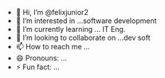 - 👋 Hi, I’m @felixjunior2
- 👀 I’m interested in ...software development
- 🌱 I’m currently learning ... IT Eng.
- 💞️ I’m looking to collaborate on ...dev soft
- 📫 How to reach me ...
- 😄 Pronouns: ...
- ⚡ Fun fact: ...

<!---
felixjunior2/felixjunior2 is a ✨ special ✨ repository because its `README.md` (this file) appears on your GitHub profile.
You can click the Preview link to take a look at your changes.
--->
